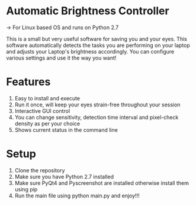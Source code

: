 # Automatic Brightness Controller
-> For Linux based OS and runs on Python 2.7

This is a small but very useful software for saving you and your eyes.
This software automatically detects the tasks you are performing on your laptop and adjusts your Laptop's brightness 
accordingly.
You can configure various settings and use it the way you want!

# Features
1. Easy to install and execute
2. Run it once, will keep your eyes strain-free throughout your session
3. Interactive GUI control
4. You can change sensitivity, detection time interval and pixel-check density as per your choice
5. Shows current status in the command line

# Setup
1. Clone the repository
2. Make sure you have Python 2.7 installed
3. Make sure PyQt4 and Pyscreenshot are installed otherwise install them using pip
4. Run the main file using python main.py and enjoy!!!
